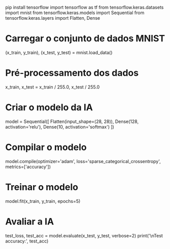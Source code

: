 pip install tensorflow
import tensorflow as tf
from tensorflow.keras.datasets import mnist
from tensorflow.keras.models import Sequential
from tensorflow.keras.layers import Flatten, Dense

# Carregar o conjunto de dados MNIST
(x_train, y_train), (x_test, y_test) = mnist.load_data()

# Pré-processamento dos dados
x_train, x_test = x_train / 255.0, x_test / 255.0

# Criar o modelo da IA
model = Sequential([
    Flatten(input_shape=(28, 28)),
    Dense(128, activation='relu'),
    Dense(10, activation='softmax')
])

# Compilar o modelo
model.compile(optimizer='adam',
              loss='sparse_categorical_crossentropy',
              metrics=['accuracy'])

# Treinar o modelo
model.fit(x_train, y_train, epochs=5)

# Avaliar a IA
test_loss, test_acc = model.evaluate(x_test, y_test, verbose=2)
print('\nTest accuracy:', test_acc)
